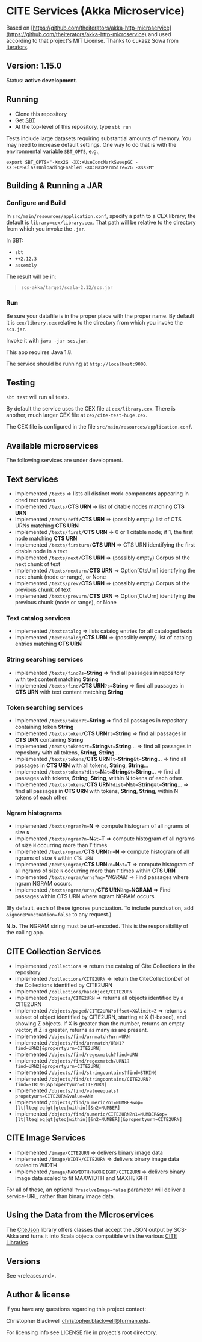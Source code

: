 # CITE Services (Akka Microservice)

Based on [https://github.com/theiterators/akka-http-microservice](https://github.com/theiterators/akka-http-microservice) and used according to that project's MIT License. Thanks to Łukasz Sowa from [Iterators](http://www.theiterators.com).

## Version: 1.15.0

Status:  **active development**.

## Running

- Clone this repository
- Get [SBT](http://www.scala-sbt.org)
- At the top-level of this repository, type `sbt run`

Tests include large datasets requiring substantial amounts of memory.  You may need to increase default settings.  One way to do that is with the environmental variable `SBT_OPTS`, e.g.,

    export SBT_OPTS="-Xmx2G -XX:+UseConcMarkSweepGC -XX:+CMSClassUnloadingEnabled -XX:MaxPermSize=2G -Xss2M"


## Building & Running a JAR

### Configure and Build

In `src/main/resources/application.conf`, specify a path to a CEX library; the default is `library=cex/library.cex`. That path will be relative to the directory from which you invoke the `.jar`.

In SBT:

- `sbt`
- `++2.12.3`
- `assembly`

The result will be in:

> `scs-akka/target/scala-2.12/scs.jar`

### Run

Be sure your datafile is in the proper place with the proper name. By default it is `cex/library.cex` relative to the directory from which you invoke the `scs.jar`.

Invoke it with `java -jar scs.jar`.

This app requires Java 1.8.

The service should be running at `http://localhost:9000`.


## Testing

`sbt test` will run all tests.

By default the service uses the CEX file at `cex/library.cex`. There is another, much larger CEX file at `cex/cite-test-huge.cex`.

The CEX file is configured in the file `src/main/resources/application.conf`.

## Available microservices

The following services are under development.

## Text services

- implemented `/texts` => lists all distinct work-components appearing in cited text nodes
- implemented `/texts/`**CTS URN** => list of citable nodes matching **CTS URN**
- implemented `/texts/reff/`**CTS URN** => (possibly empty) list of CTS URNs matching **CTS URN**
- implemented `/texts/first/`**CTS URN** => 0 or 1 citable node; if 1, the first node matching **CTS URN**
- implemented `/texts/firsturn/`**CTS URN** => CTS URN identifying the first citable node in a text
- implemented `/texts/next/`**CTS URN** => (possibly empty) Corpus of the next chunk of text
- implemented `/texts/nexturn/`**CTS URN** => Option[CtsUrn] identifying the next chunk (node or range), or None
- implemented `/texts/prev/`**CTS URN** => (possibly empty) Corpus of the previous chunk of text
- implemented `/texts/prevurn/`**CTS URN** => Option[CtsUrn] identifying the previous chunk (node or range), or None

### Text catalog services

- implemented `/textcatalog` => lists catalog entries for all cataloged texts
- implemented `/textcatalog/`**CTS URN** =>  (possibly empty) list of catalog entries matching **CTS URN**

### String searching services

- implemented `/texts/find?s=`**String** => find all passages in repository with text content matching **String**
- implemented `/texts/find/`**CTS URN**`?s=`**String**  => find all passages in **CTS URN** with text content matching **String**

### Token searching services

- implemented `/texts/token?t=`**String** => find all passages in repository containing token **String**
- implemented `/texts/token/`**CTS URN**`?t=`**String**  => find all passages in **CTS URN** containing **String**
- implemented `/texts/tokens?t=`**String**`&t=`**String**… => find all passages in repository with all tokens, **String**, **String**…
- implemented `/texts/tokens/`**CTS URN**`?t=`**String**`&t=`**String**…  => find all passages in **CTS URN** with all tokens, **String**, **String**…
- implemented `/texts/tokens?dist=`**N**`&t=`**String**`&t=`**String**…  => find all passages  with tokens, **String**, **String**, within N tokens of each other.
- implemented `/texts/tokens/`**CTS URN**`?dist=`**N**`&t=`**String**`&t=`**String**…  => find all passages in **CTS URN** with tokens, **String**, **String**, within N tokens of each other.



### Ngram histograms

- implemented `/texts/ngram?n=`**N** => compute histogram of all ngrams of size `N`
- implemented `/texts/ngram?n=`**N**`&t=`**T** => compute histogram of all ngrams of size `N` occurring more than `T` times
- implemented `/texts/ngram/`**CTS URN**`?n=`**N** => compute histogram of all ngrams of size `N` within `CTS URN`
- implemented `/texts/ngram/`**CTS URN**`?n=`**N**`&t=`**T** => compute histogram of all ngrams of size `N` occurring more than `T` times within **CTS URN**
- implemented `/texts/ngram/urns?ng=`**NGRAM* => Find passages where ngram NGRAM occurs.
- implemented `/texts/ngram/urns/`**CTS URN**`?ng=`**NGRAM** => Find passages within CTS URN where ngram NGRAM occurs.

(By default, each of these ignores punctuation. To include punctuation, add `&ignorePunctuation=false` to any request.)

**N.b.** The NGRAM string must be url-encoded. This is the responsibility of the calling app.


## CITE Collection Services

- implemented `/collections` => return the catalog of Cite Collections in the repository
- implemented `/collections/CITE2URN` => return the CiteCollectionDef of the Collections identified by CITE2URN
- implemented `/collections/hasobject/CITE2URN`
- implemented `/objects/CITE2URN` => returns all objects identified by a CITE2URN
- implemented `/objects/paged/CITE2URN?offset=X&limit=Z` => returns a subset of object identified by CITE2URN, starting at X (1-based), and showing Z objects. If X is greater than the number, returns an empty vector; if Z is greater, returns as many as are present.
- implemented `/objects/find/urnmatch?urn=URN`
- implemented `/objects/find/urnmatch/URN1?find=URN2[&propertyurn=CITE2URN]`
- implemented `/objects/find/regexmatch?find=URN`
- implemented `/objects/find/regexmatch/URN1?find=URN2[&propertyurn=CITE2URN]`
- implemented `/objects/find/stringcontains?find=STRING`
- implemented `/objects/find/stringcontains/CITE2URN?find=STRING[&propertyurn=CITE2URN]`
- implemented `/objects/find/valueequals?propetyurn=CITE2URN&value=ANY`
- implemented `/objects/find/numeric?n1=NUMBER&op=[lt|lteq|eq|gt|gteq|within][&n2=NUMBER]`
- implemented `/objects/find/numeric/CITE2URN?n1=NUMBER&op=[lt|lteq|eq|gt|gteq|within][&n2=NUMBER][&propertyurn=CITE2URN]`

## CITE Image Services

- implemented `/image/CITE2URN` => delivers binary image data
- implemented `/image/WIDTH/CITE2URN` => delivers binary image data scaled to WIDTH
- implemented `/image/MAXWIDTH/MAXHEIGHT/CITE2URN` => delivers binary image data scaled to fit MAXWIDTH and MAXHEIGHT

For all of these, an optional `?resolveImage=false` parameter will deliver a service-URL, rather than binary image data.

## Using the Data from the Microservices

The [CiteJson](https://github.com/cite-architecture/CITE-JSON) library offers classes that accept the JSON output by SCS-Akka and turns it into Scala objects compatible with the various [CITE Libraries](https://github.com/cite-architecture).

## Versions

See <releases.md>.


## Author & license

If you have any questions regarding this project contact:

Christopher Blackwell <christopher.blackwell@furman.edu>.

For licensing info see LICENSE file in project's root directory.
